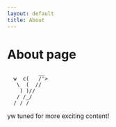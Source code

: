 ```yaml
---
layout: default
title: About
---
```

# About page



```
          __
  w  c(   /'>
   \  (  //
    ) )//
   / /_/
  / / /
```

yw tuned for more exciting content!
